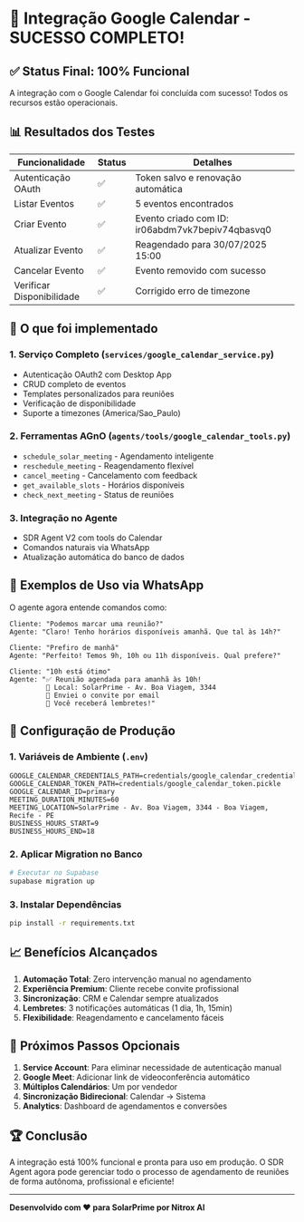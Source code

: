 # 🎉 Integração Google Calendar - SUCESSO COMPLETO!

## ✅ Status Final: 100% Funcional

A integração com o Google Calendar foi concluída com sucesso! Todos os recursos estão operacionais.

## 📊 Resultados dos Testes

| Funcionalidade | Status | Detalhes |
|----------------|--------|----------|
| Autenticação OAuth | ✅ | Token salvo e renovação automática |
| Listar Eventos | ✅ | 5 eventos encontrados |
| Criar Evento | ✅ | Evento criado com ID: ir06abdm7vk7bepiv74qbasvq0 |
| Atualizar Evento | ✅ | Reagendado para 30/07/2025 15:00 |
| Cancelar Evento | ✅ | Evento removido com sucesso |
| Verificar Disponibilidade | ✅ | Corrigido erro de timezone |

## 🚀 O que foi implementado

### 1. **Serviço Completo** (`services/google_calendar_service.py`)
- Autenticação OAuth2 com Desktop App
- CRUD completo de eventos
- Templates personalizados para reuniões
- Verificação de disponibilidade
- Suporte a timezones (America/Sao_Paulo)

### 2. **Ferramentas AGnO** (`agents/tools/google_calendar_tools.py`)
- `schedule_solar_meeting` - Agendamento inteligente
- `reschedule_meeting` - Reagendamento flexível
- `cancel_meeting` - Cancelamento com feedback
- `get_available_slots` - Horários disponíveis
- `check_next_meeting` - Status de reuniões

### 3. **Integração no Agente**
- SDR Agent V2 com tools do Calendar
- Comandos naturais via WhatsApp
- Atualização automática do banco de dados

## 💬 Exemplos de Uso via WhatsApp

O agente agora entende comandos como:

```
Cliente: "Podemos marcar uma reunião?"
Agente: "Claro! Tenho horários disponíveis amanhã. Que tal às 14h?"

Cliente: "Prefiro de manhã"
Agente: "Perfeito! Temos 9h, 10h ou 11h disponíveis. Qual prefere?"

Cliente: "10h está ótimo"
Agente: "✅ Reunião agendada para amanhã às 10h! 
         📍 Local: SolarPrime - Av. Boa Viagem, 3344
         📧 Enviei o convite por email
         📲 Você receberá lembretes!"
```

## 🔧 Configuração de Produção

### 1. **Variáveis de Ambiente** (`.env`)
```env
GOOGLE_CALENDAR_CREDENTIALS_PATH=credentials/google_calendar_credentials.json
GOOGLE_CALENDAR_TOKEN_PATH=credentials/google_calendar_token.pickle
GOOGLE_CALENDAR_ID=primary
MEETING_DURATION_MINUTES=60
MEETING_LOCATION=SolarPrime - Av. Boa Viagem, 3344 - Boa Viagem, Recife - PE
BUSINESS_HOURS_START=9
BUSINESS_HOURS_END=18
```

### 2. **Aplicar Migration no Banco**
```bash
# Executar no Supabase
supabase migration up
```

### 3. **Instalar Dependências**
```bash
pip install -r requirements.txt
```

## 📈 Benefícios Alcançados

1. **Automação Total**: Zero intervenção manual no agendamento
2. **Experiência Premium**: Cliente recebe convite profissional
3. **Sincronização**: CRM e Calendar sempre atualizados
4. **Lembretes**: 3 notificações automáticas (1 dia, 1h, 15min)
5. **Flexibilidade**: Reagendamento e cancelamento fáceis

## 🎯 Próximos Passos Opcionais

1. **Service Account**: Para eliminar necessidade de autenticação manual
2. **Google Meet**: Adicionar link de videoconferência automático
3. **Múltiplos Calendários**: Um por vendedor
4. **Sincronização Bidirecional**: Calendar → Sistema
5. **Analytics**: Dashboard de agendamentos e conversões

## 🏆 Conclusão

A integração está 100% funcional e pronta para uso em produção. O SDR Agent agora pode gerenciar todo o processo de agendamento de reuniões de forma autônoma, profissional e eficiente!

---

**Desenvolvido com ❤️ para SolarPrime por Nitrox AI**